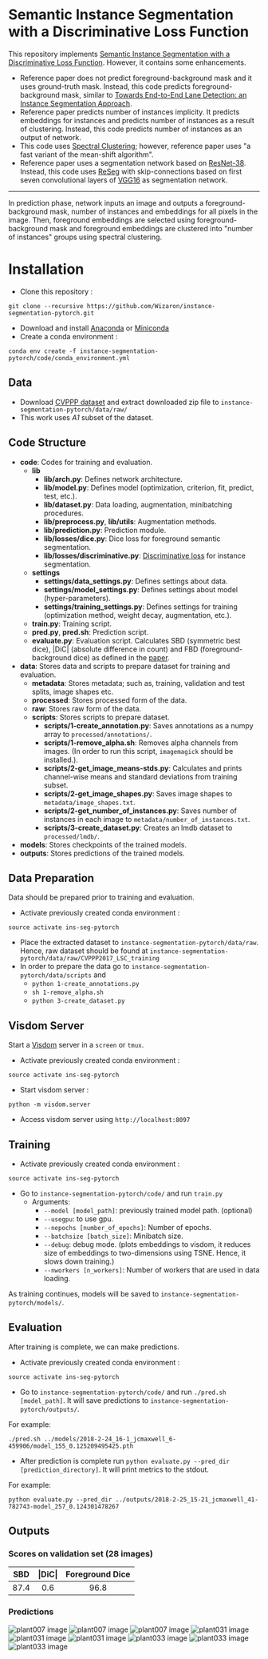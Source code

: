 
# Semantic Instance Segmentation with a Discriminative Loss Function

This repository implements [Semantic Instance Segmentation with a Discriminative Loss Function](https://arxiv.org/abs/1708.02551). However, it contains some enhancements.

* Reference paper does not predict foreground-background mask and it uses ground-truth mask. Instead, this code predicts foreground-background mask, similar to [ Towards End-to-End Lane Detection: an Instance Segmentation Approach](https://arxiv.org/abs/1802.05591).
* Reference paper predicts number of instances implicity. It predicts embeddings for instances and predicts number of instances as a result of clustering. Instead, this code predicts number of instances as an output of network.
* This code uses [Spectral Clustering](http://scikit-learn.org/stable/modules/generated/sklearn.cluster.SpectralClustering.html); however, reference paper uses "a fast variant of the mean-shift algorithm". 
* Reference paper uses a segmentation network based on [ResNet-38](https://arxiv.org/abs/1512.03385). Instead, this code uses [ReSeg](https://arxiv.org/abs/1511.07053)  with skip-connections based on first seven convolutional layers of [VGG16](https://arxiv.org/abs/1409.1556)  as segmentation network.

----------------------------

In prediction phase, network inputs an image and outputs a foreground-background mask, number of instances and embeddings for all pixels in the image. Then, foreground embeddings are selected using foreground-background mask and foreground embeddings are clustered into "number of instances" groups using spectral clustering.

# Installation

* Clone this repository : 

`git clone --recursive https://github.com/Wizaron/instance-segmentation-pytorch.git`

* Download and install [Anaconda](https://www.anaconda.com/download/) or [Miniconda](https://conda.io/miniconda.html)
* Create a conda environment : 

`conda env create -f instance-segmentation-pytorch/code/conda_environment.yml`

## Data

* Download [CVPPP dataset](https://www.plant-phenotyping.org/datasets-download) and extract downloaded zip file to `instance-segmentation-pytorch/data/raw/`
*  This work uses *A1* subset of the dataset. 

## Code Structure

* **code**: Codes for training and evaluation.
	* **lib**
		* **lib/arch.py**: Defines network architecture.
		* **lib/model.py**: Defines model (optimization, criterion, fit, predict, test, etc.).
		* **lib/dataset.py**: Data loading, augmentation, minibatching procedures.
		* **lib/preprocess.py**, **lib/utils**: Augmentation methods.
		* **lib/prediction.py**: Prediction module.
		* **lib/losses/dice.py**: Dice loss for foreground semantic segmentation.
		* **lib/losses/discriminative.py**: [Discriminative loss](https://arxiv.org/pdf/1708.02551.pdf) for instance segmentation.
	* **settings**
		* **settings/data_settings.py**: Defines settings about data.
		* **settings/model_settings.py**: Defines settings about model (hyper-parameters). 
		* **settings/training_settings.py**: Defines settings for training (optimization method, weight decay, augmentation, etc.).
    * **train.py**: Training script.
	* **pred.py**, **pred.sh**: Prediction script.
	* **evaluate.py**: Evaluation script. Calculates SBD (symmetric best dice), |DiC| (absolute difference in count) and FBD (foreground-background dice) as defined in the [paper](http://eprints.nottingham.ac.uk/34197/1/MVAP-D-15-00134_Revised_manuscript.pdf).
* **data**:  Stores data and scripts to prepare dataset for training and evaluation.
	* **metadata**: Stores metadata; such as, training, validation and test splits, image shapes etc.
	* **processed**: Stores processed form of the data.
	* **raw**: Stores raw form of the data.
	* **scripts**: Stores scripts to prepare dataset.
		* **scripts/1-create_annotation.py**: Saves annotations as a numpy array to `processed/annotations/`.
		* **scripts/1-remove_alpha.sh**: Removes alpha channels from images. (In order to run this script, `imagemagick` should be installed.).
		* **scripts/2-get_image_means-stds.py**: Calculates and prints channel-wise means and standard deviations from training subset.
		* **scripts/2-get_image_shapes.py**:  Saves image shapes to `metadata/image_shapes.txt`.
		* **scripts/2-get_number_of_instances.py**: Saves number of instances in each image to `metadata/number_of_instances.txt`.
		* **scripts/3-create_dataset.py**: Creates an lmdb dataset to `processed/lmdb/`.
* **models**: Stores checkpoints of the trained models.
* **outputs**: Stores predictions of the trained models.

## Data Preparation

Data should be prepared prior to training and evaluation.

* Activate previously created conda environment :

`source activate ins-seg-pytorch`

* Place the extracted dataset to ``instance-segmentation-pytorch/data/raw``.  Hence, raw dataset should be found at `instance-segmentation-pytorch/data/raw/CVPPP2017_LSC_training`
* In order to prepare the data go to ``instance-segmentation-pytorch/data/scripts`` and 
	* ``python 1-create_annotations.py``
	* ``sh 1-remove_alpha.sh``
	* ``python 3-create_dataset.py``

## Visdom Server

Start a [Visdom](https://github.com/facebookresearch/visdom) server in a ``screen`` or ``tmux``.

* Activate previously created conda environment :

`source activate ins-seg-pytorch`

* Start visdom server :

``python -m visdom.server``

* Access visdom server using `http://localhost:8097`

## Training

* Activate previously created conda environment :

`source activate ins-seg-pytorch`

* Go to `instance-segmentation-pytorch/code/` and run `train.py`
	* Arguments:
		* `--model [model_path]`: previously trained model path. (optional)
		* `--usegpu`: to use gpu.
		* `--nepochs [number_of_epochs]`: Number of epochs.
		* `--batchsize [batch_size]`: Minibatch size.
		* `--debug`: debug mode. (plots embeddings to visdom, it reduces size of embeddings to two-dimensions using TSNE. Hence, it slows down training.)
		* `--nworkers [n_workers]`: Number of workers that are used in data loading.

As training continues, models will be saved to ``instance-segmentation-pytorch/models/``.

## Evaluation

After training is complete, we can make predictions.

* Activate previously created conda environment :

`source activate ins-seg-pytorch`

* Go to `instance-segmentation-pytorch/code/` and run `./pred.sh [model_path]`. It will save predictions to ``instance-segmentation-pytorch/outputs/``.

For example:

``./pred.sh ../models/2018-2-24_16-1_jcmaxwell_6-459906/model_155_0.125209495425.pth``

* After prediction is complete run `python evaluate.py --pred_dir [prediction_directory]`. It will print metrics to the stdout.

For example:

`python evaluate.py --pred_dir ../outputs/2018-2-25_15-21_jcmaxwell_41-782743-model_257_0.124301478267`

## Outputs

### Scores on validation set (28 images)

| SBD           | \|DiC\|       | Foreground Dice  |
|:-------------:|:-------------:|:----------------:|
| 87.4          | 0.6           | 96.8             |

### Predictions

![plant007 image](samples/plant007_rgb.png) ![plant007 image](samples/plant007_rgb-ins_mask_color.png) ![plant007 image](samples/plant007_rgb-fg_mask.png)
![plant031 image](samples/plant031_rgb.png?raw=true "plant031 image") ![plant031 image](samples/plant031_rgb-ins_mask_color.png?raw=true "plant031 instance segmentation") ![plant031 image](samples/plant031_rgb-fg_mask.png?raw=true "plant031 foreground segmentation")
![plant033 image](samples/plant033_rgb.png?raw=true "plant033 image") ![plant033 image](samples/plant033_rgb-ins_mask_color.png?raw=true "plant033 instance segmentation") ![plant033 image](samples/plant033_rgb-fg_mask.png?raw=true "plant033 foreground segmentation")
